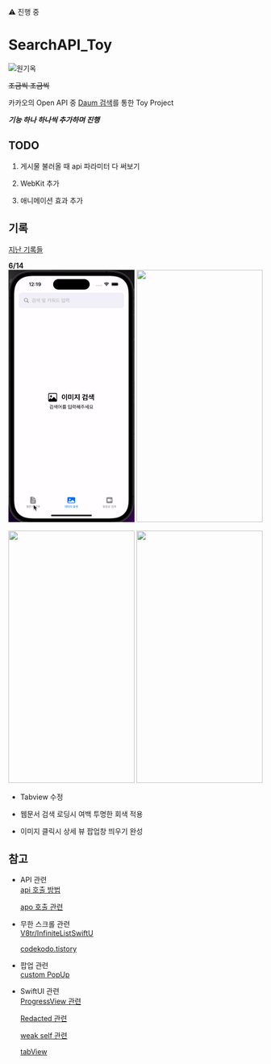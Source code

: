 ⚠️ 진행 중

# SearchAPI_Toy

![원기옥](https://media.tenor.com/E7fROB_zqFAAAAAC/%EC%9B%90%EA%B8%B0%EC%98%A5.gif)
<br/>

~~조금씩 조금씩~~
<br/>

카카오의 Open API 중 [Daum 검색](https://developers.kakao.com/docs/latest/ko/daum-search/dev-guide)를 통한 Toy Project
<br/>

**_기능 하나 하나씩 추가하며 진행_**
<br/>

## TODO

1. 게시물 불러올 때 api 파라미터 다 써보기
   <br/>

2. WebKit 추가
   <br/>

3. 애니메이션 효과 추가
   <br/>

## 기록

[지난 기록들](https://github.com/BOLTB0X/SearchAPI_Toy/blob/main/resultHistory.md)
<br/>

**6/14**
<br/>
<img src="https://github.com/BOLTB0X/SearchAPI_Toy/blob/main/gif/TabView%20%EC%88%98%EC%A0%952.gif?raw=true" width="250" height="500"/> <img src="https://github.com/BOLTB0X/SearchAPI_Toy/blob/main/gif/%EC%9B%B9%EB%AC%B8%EC%84%9C%20%EA%B2%80%EC%83%89%EC%8B%9C%20%EB%B0%B0%EA%B2%BD%20%ED%88%AC%EB%AA%85%ED%95%98%EA%B2%8C%20%EC%A0%84%ED%99%98.gif?raw=true" width="250" height="500"/>
<br/>

<img src="https://github.com/BOLTB0X/SearchAPI_Toy/blob/main/gif/%EC%9D%B4%EB%AF%B8%EC%A7%80_%EC%83%81%EC%84%B8%ED%8C%9D%EC%97%851.gif?raw=true" width="250" height="500"/> <img src="https://github.com/BOLTB0X/SearchAPI_Toy/blob/main/gif/%EC%9D%B4%EB%AF%B8%EC%A7%80_%EC%83%81%EC%84%B8%ED%8C%9D%EC%97%852.gif?raw=true" width="250" height="500"/>
<br/>

- Tabview 수정
  <br/>

- 웹문서 검색 로딩시 여백 투명한 회색 적용
  <br/>

- 이미지 클릭시 상세 뷰 팝업창 띄우기 완성
  <br/>

## 참고

- API 관련
  <br/>
  [api 호출 방법](https://donghoon.io/blog/swift_image_search/)
  <br/>

  [apo 호출 관련](https://rldd.tistory.com/215)

- 무한 스크롤 관련
  <br/>
  [V8tr/InfiniteListSwiftU](https://github.com/V8tr/InfiniteListSwiftUI)
  <br/>

  [codekodo.tistory](https://codekodo.tistory.com/207)
  <br/>

- 팝업 관련
  <br/>
  [custom PopUp](https://github.com/SnowLukin/CustomPopUp)
  <br/>

- SwiftUI 관련
  <br/>
  [ProgressView 관련](https://seons-dev.tistory.com/entry/SwiftUI-ProgressView-작업-진행률)
  <br/>

  [Redacted 관련](https://seons-dev.tistory.com/entry/SwiftUI-Redacted)
  <br/>

  [weak self 관련](https://ios-development.tistory.com/926)
  <br/>

  [tabView](https://seons-dev.tistory.com/entry/SwiftUI-TabView)
  <br/>
